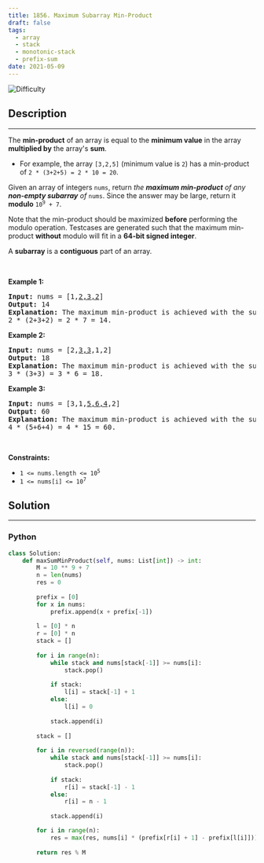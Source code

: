 ```yaml
---
title: 1856. Maximum Subarray Min-Product
draft: false
tags: 
  - array
  - stack
  - monotonic-stack
  - prefix-sum
date: 2021-05-09
---
```


![Difficulty](https://img.shields.io/badge/Difficulty-Medium-blue.svg)

## Description

---
<p>The <strong>min-product</strong> of an array is equal to the <strong>minimum value</strong> in the array <strong>multiplied by</strong> the array&#39;s <strong>sum</strong>.</p>

<ul>
	<li>For example, the array <code>[3,2,5]</code> (minimum value is <code>2</code>) has a min-product of <code>2 * (3+2+5) = 2 * 10 = 20</code>.</li>
</ul>

<p>Given an array of integers <code>nums</code>, return <em>the <strong>maximum min-product</strong> of any <strong>non-empty subarray</strong> of </em><code>nums</code>. Since the answer may be large, return it <strong>modulo</strong> <code>10<sup>9</sup> + 7</code>.</p>

<p>Note that the min-product should be maximized <strong>before</strong> performing the modulo operation. Testcases are generated such that the maximum min-product <strong>without</strong> modulo will fit in a <strong>64-bit signed integer</strong>.</p>

<p>A <strong>subarray</strong> is a <strong>contiguous</strong> part of an array.</p>

<p>&nbsp;</p>
<p><strong class="example">Example 1:</strong></p>

<pre>
<strong>Input:</strong> nums = [1,<u>2,3,2</u>]
<strong>Output:</strong> 14
<strong>Explanation:</strong> The maximum min-product is achieved with the subarray [2,3,2] (minimum value is 2).
2 * (2+3+2) = 2 * 7 = 14.
</pre>

<p><strong class="example">Example 2:</strong></p>

<pre>
<strong>Input:</strong> nums = [2,<u>3,3</u>,1,2]
<strong>Output:</strong> 18
<strong>Explanation:</strong> The maximum min-product is achieved with the subarray [3,3] (minimum value is 3).
3 * (3+3) = 3 * 6 = 18.
</pre>

<p><strong class="example">Example 3:</strong></p>

<pre>
<strong>Input:</strong> nums = [3,1,<u>5,6,4</u>,2]
<strong>Output:</strong> 60
<strong>Explanation:</strong> The maximum min-product is achieved with the subarray [5,6,4] (minimum value is 4).
4 * (5+6+4) = 4 * 15 = 60.
</pre>

<p>&nbsp;</p>
<p><strong>Constraints:</strong></p>

<ul>
	<li><code>1 &lt;= nums.length &lt;= 10<sup>5</sup></code></li>
	<li><code>1 &lt;= nums[i] &lt;= 10<sup>7</sup></code></li>
</ul>


## Solution

---
### Python
``` py title='maximum-subarray-min-product'
class Solution:
    def maxSumMinProduct(self, nums: List[int]) -> int:
        M = 10 ** 9 + 7
        n = len(nums)
        res = 0
        
        prefix = [0]
        for x in nums:
            prefix.append(x + prefix[-1])
        
        l = [0] * n
        r = [0] * n
        stack = []
        
        for i in range(n):
            while stack and nums[stack[-1]] >= nums[i]:
                stack.pop()
            
            if stack:
                l[i] = stack[-1] + 1
            else:
                l[i] = 0
                
            stack.append(i)
        
        stack = []
        
        for i in reversed(range(n)):
            while stack and nums[stack[-1]] >= nums[i]:
                stack.pop()
            
            if stack:
                r[i] = stack[-1] - 1
            else:
                r[i] = n - 1
            
            stack.append(i)

        for i in range(n):
            res = max(res, nums[i] * (prefix[r[i] + 1] - prefix[l[i]]))
        
        return res % M

```

